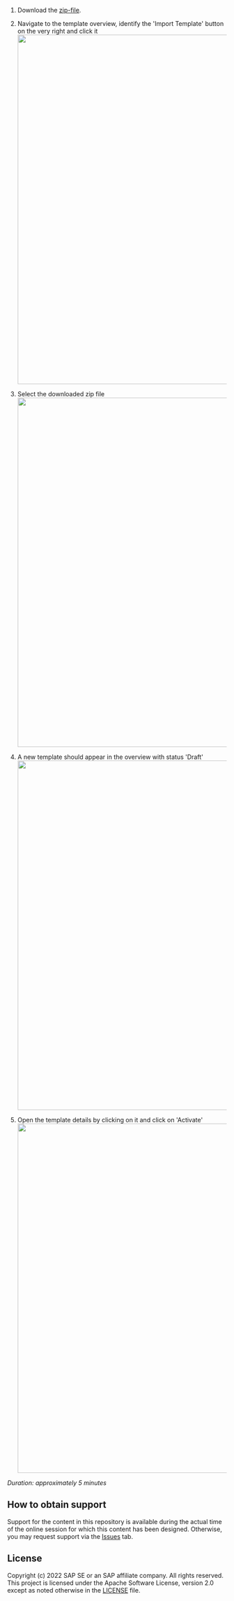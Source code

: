 1. Download the [zip-file](./exercises/Custom_purchase_order_template.zip). 

2. Navigate to the template overview, identify the 'Import Template' button on the very right and click it <img src="https://user-images.githubusercontent.com/33467822/197553317-4a4c2366-6ee3-482a-8150-f11576d14900.png" width="800">

3. Select the downloaded zip file <img src="https://user-images.githubusercontent.com/33467822/197553569-589bcae5-bd1a-47c8-b74f-f150ea5c9a1c.png" width="800">

4. A new template should appear in the overview with status 'Draft' <img src="https://user-images.githubusercontent.com/33467822/197553995-ba64d741-f53c-450e-9120-0d7de96dd459.png" width="800"> 

5. Open the template details by clicking on it and click on 'Activate' <img src="https://user-images.githubusercontent.com/33467822/197554174-47dbae56-af38-46b1-b1f0-5ef3da3d3e48.png" width="800">

*Duration: approximately 5 minutes*

## How to obtain support

Support for the content in this repository is available during the actual time of the online session for which this content has been designed. Otherwise, you may request support via the [Issues](../../issues) tab.

## License
Copyright (c) 2022 SAP SE or an SAP affiliate company. All rights reserved. This project is licensed under the Apache Software License, version 2.0 except as noted otherwise in the [LICENSE](LICENSES/Apache-2.0.txt) file.

